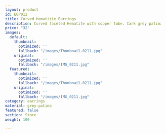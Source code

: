```yaml
---
layout: product
id: EGP012
title: Curved Hematitie Earrings
description: Curved faceted Hematite with copper tube. Cark grey patina hook.
price: "32"
images:
  default:
    thumbnail:
      optimized: ''
      fallback: "/images/Thumbnail-0211.jpg"
    original:
      optimized: ''
      fallback: "/images/IMG_0211.jpg"
  featured:
    thumbnail:
      optimized: ''
      fallback: "/images/Thumbnail-0211.jpg"
    original:
      optimized: ''
      fallback: "/images/IMG_0211.jpg"
category: earrings
material: grey-patina
featured: false
section: Store
weight: 100

---
```


